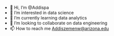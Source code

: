 - 👋 Hi, I’m @Addispa
- 👀 I’m interested in data science
- 🌱 I’m currently learning data analytics
- 💞️ I’m looking to collaborate on data engineering
- 📫 How to reach me Addiszemenw@arizona.edu

<!---
Addispa/Addispa is a ✨ special ✨ repository because its `README.md` (this file) appears on your GitHub profile.
You can click the Preview link to take a look at your changes.
--->
